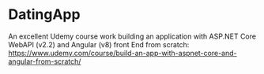 # DatingApp
An excellent Udemy course work building an application with ASP.NET Core WebAPI (v2.2) and Angular (v8) front End
from scratch:
https://www.udemy.com/course/build-an-app-with-aspnet-core-and-angular-from-scratch/ 
